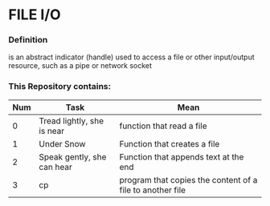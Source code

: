 # FILE I/O

### Definition
is an abstract indicator (handle) used to access a file or other input/output
resource, such as a pipe or network socket

### This Repository contains:

| Num | Task | Mean |
| --- | ---- | ---- |
| 0 | Tread lightly, she is near | function that read a file |
| 1 | Under Snow | Function that creates a file |
| 2 | Speak gently, she can hear | Function that appends text at the end |
| 3 | cp | program that copies the content of a file to another file |
